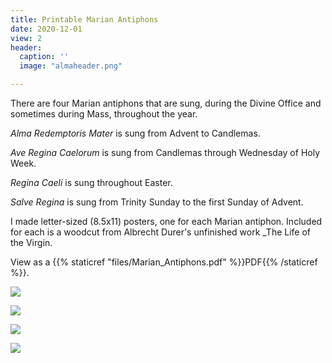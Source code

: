 ```yaml
---
title: Printable Marian Antiphons
date: 2020-12-01
view: 2
header:
  caption: ''
  image: "almaheader.png"

---
```


There are four Marian antiphons that are sung, during the Divine Office and sometimes during Mass, throughout the year. 

_Alma Redemptoris Mater_ is sung from Advent to Candlemas. 

_Ave Regina Caelorum_ is sung from Candlemas through Wednesday of Holy Week. 

_Regina Caeli_ is sung throughout Easter. 

_Salve Regina_ is sung from Trinity Sunday to the first Sunday of Advent. 

I made letter-sized (8.5x11) posters, one for each Marian antiphon. Included for each is a woodcut from Albrecht Durer's unfinished work _The Life of the Virgin. 

View as a {{% staticref "files/Marian_Antiphons.pdf" %}}PDF{{% /staticref %}}.

![](/uploads/marian-antiphons/almaredemtoris.png)

![](/uploads/marian-antiphons/averegina.png)

![](/uploads/marian-antiphons/reginacaeli.png)

![](/uploads/marian-antiphons/salveregina.png)
